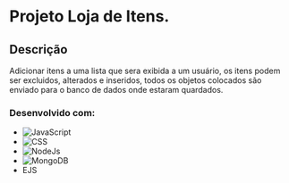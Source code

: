 # Projeto Loja de Itens.

## Descrição
<p>
  Adicionar itens a uma lista que sera exibida a um usuário, os itens podem ser excluidos, alterados e inseridos,
  todos os objetos colocados são enviado para o banco de dados onde estaram quardados.
</p>

### Desenvolvido com:
- ![JavaScript](https://img.shields.io/badge/JavaScript-323330?style=for-the-badge&logo=javascript&logoColor=F7DF1E)
- ![CSS](https://img.shields.io/badge/CSS3-1572B6?style=for-the-badge&logo=css3&logoColor=white)
- ![NodeJs](https://img.shields.io/badge/Node.js-43853D?style=for-the-badge&logo=node.js&logoColor=white)
- ![MongoDB](https://img.shields.io/badge/MongoDB-4EA94B?style=for-the-badge&logo=mongodb&logoColor=white)
- EJS
